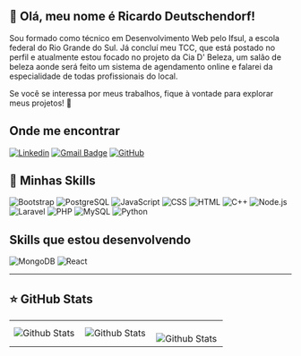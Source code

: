## 💜 Olá, meu nome é Ricardo Deutschendorf!

Sou formado como técnico em Desenvolvimento Web pelo Ifsul, a escola federal do Rio Grande do Sul. Já concluí meu TCC, que está postado no perfil e atualmente estou focado no projeto da Cia D' Beleza, 
um salão de beleza aonde será feito um sistema de agendamento online e falarei da especialidade de todas profissionais do local.

Se você se interessa por meus trabalhos, fique à vontade para explorar meus projetos! 🚀

## Onde me encontrar
[![Linkedin](https://img.shields.io/badge/-Ricardo%20Deutschendorf-blue?style=flat-square&logo=Linkedin&logoColor=white&link=https://www.linkedin.com/in/ricardo-deutschendorf-0742642b1/)](https://www.linkedin.com/in/ricardo-deutschendorf-0742642b1/)
[![Gmail Badge](https://img.shields.io/badge/-ricarddorf@gmail.com-006bed?style=flat-square&logo=Gmail&logoColor=white&link=mailto:ricarddorf@gmail.com)](mailto:ricarddorf@gmail.com)
[![GitHub](https://img.shields.io/github/followers/ricardo-deutschendorf?label=follow&style=social)](https://github.com/ricardo-deutschendorf)

## 🚀 Minhas Skills

![Bootstrap](https://img.shields.io/badge/-Bootstrap-563D7C?style=flat&logo=bootstrap&logoColor=white)
![PostgreSQL](https://img.shields.io/badge/-PostgreSQL-336791?style=flat&logo=postgresql&logoColor=white)
![JavaScript](https://img.shields.io/badge/-JavaScript-F7DF1E?style=flat&logo=javascript&logoColor=black)
![CSS](https://img.shields.io/badge/-CSS-1572B6?style=flat&logo=css3&logoColor=white)
![HTML](https://img.shields.io/badge/-HTML-E34F26?style=flat&logo=html5&logoColor=white)
![C++](https://img.shields.io/badge/-C++-00599C?style=flat&logo=cplusplus&logoColor=white)
![Node.js](https://img.shields.io/badge/-Node.js-339933?style=flat&logo=node.js&logoColor=white)
![Laravel](https://img.shields.io/badge/-Laravel-FF2D20?style=flat&logo=laravel&logoColor=white)
![PHP](https://img.shields.io/badge/-PHP-777BB4?style=flat&logo=php&logoColor=white)
![MySQL](https://img.shields.io/badge/-MySQL-4479A1?style=flat&logo=mysql&logoColor=white)
![Python](https://img.shields.io/badge/-Python-3776AB?style=flat&logo=python&logoColor=white)

## Skills que estou desenvolvendo

![MongoDB](https://img.shields.io/badge/-MongoDB-47A248?style=flat&logo=mongodb&logoColor=white)
![React](https://img.shields.io/badge/-React-61DAFB?style=flat&logo=react&logoColor=black)

---

## ⭐ GitHub Stats

<table>
  <tr>
    <td>
      <img
        align="left"
        src="https://github-readme-stats.vercel.app/api?username=ricardo-deutschendorf&theme=dark&hide_border=false&include_all_commits=true"
        alt="Github Stats"
      />
    </td>
    <td>
      <img
        align="left"
        src="https://github-readme-stats.vercel.app/api/top-langs/?username=ricardo-deutschendorf&theme=dark&hide_border=false&include_all_commits=true&count_private=true&layout=compact"
        alt="Github Stats"
      />
    </td>
    <td>
      <br />
      <img
        align="left"
        src="https://github-readme-streak-stats.herokuapp.com/?user=ricardo-deutschendorf&theme=dark&hide_border=false"
        alt="Github Stats"
      />
    </td>
  </tr>
</table>

